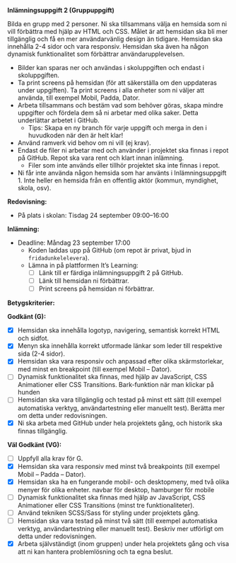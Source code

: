 **Inlämningsuppgift 2 (Gruppuppgift)**

Bilda en grupp med 2 personer. Ni ska tillsammans välja en hemsida som ni vill förbättra med hjälp av HTML och CSS. Målet är att hemsidan ska bli mer tillgänglig och få en mer användarvänlig design än tidigare. Hemsidan ska innehålla 2-4 sidor och vara responsiv. Hemsidan ska även ha någon dynamisk funktionalitet som förbättrar användarupplevelsen.

- Bilder kan sparas ner och användas i skoluppgiften och endast i skoluppgiften.
- Ta print screens på hemsidan (för att säkerställa om den uppdateras under uppgiften). Ta print screens i alla enheter som ni väljer att använda, till exempel Mobil, Padda, Dator.
- Arbeta tillsammans och bestäm vad som behöver göras, skapa mindre uppgifter och fördela dem så ni arbetar med olika saker. Detta underlättar arbetet i GitHub.
  - Tips: Skapa en ny branch för varje uppgift och merga in den i huvudkoden när den är helt klar!
- Använd ramverk vid behov om ni vill (ej krav).
- Endast de filer ni arbetar med och använder i projektet ska finnas i repot på GitHub. Repot ska vara rent och klart innan inlämning.
  - Filer som inte används eller tillhör projektet ska inte finnas i repot.
- Ni får inte använda någon hemsida som har använts i Inlämningsuppgift 1. Inte heller en hemsida från en offentlig aktör (kommun, myndighet, skola, osv).
  
**Redovisning:**  
- På plats i skolan: Tisdag 24 september 09:00–16:00

**Inlämning:**
- Deadline: Måndag 23 september 17:00
  - Koden laddas upp på GitHub (om repot är privat, bjud in `fridadunkelelevera`).
  - Lämna in på plattformen It’s Learning:
    - [ ] Länk till er färdiga inlämningsuppgift 2 på GitHub.
    - [ ] Länk till hemsidan ni förbättrar.
    - [ ] Print screens på hemsidan ni förbättrar.

**Betygskriterier:**

**Godkänt (G):**
- [x] Hemsidan ska innehålla logotyp, navigering, semantisk korrekt HTML och sidfot.
- [x] Menyn ska innehålla korrekt utformade länkar som leder till respektive sida (2-4 sidor).
- [x] Hemsidan ska vara responsiv och anpassad efter olika skärmstorlekar, med minst en breakpoint (till exempel Mobil – Dator).
- [ ] Dynamisk funktionalitet ska finnas, med hjälp av JavaScript, CSS Animationer eller CSS Transitions.
Bark-funktion när man klickar på hunden
- [ ] Hemsidan ska vara tillgänglig och testad på minst ett sätt (till exempel automatiska verktyg, användartestning eller manuellt test). Berätta mer om detta under redovisningen.
- [x] Ni ska arbeta med GitHub under hela projektets gång, och historik ska finnas tillgänglig.

**Väl Godkänt (VG):**
- [ ] Uppfyll alla krav för G.
- [x] Hemsidan ska vara responsiv med minst två breakpoints (till exempel Mobil – Padda – Dator).
- [x] Hemsidan ska ha en fungerande mobil- och desktopmeny, med två olika menyer för olika enheter.
navbar för desktop, hamburger för mobile
- [ ] Dynamisk funktionalitet ska finnas med hjälp av JavaScript, CSS Animationer eller CSS Transitions (minst tre funktionaliteter).
- [ ] Använd tekniken SCSS/Sass för styling under projektets gång.
- [ ] Hemsidan ska vara testad på minst två sätt (till exempel automatiska verktyg, användartestning eller manuellt test). Beskriv mer utförligt om detta under redovisningen.
- [x] Arbeta självständigt (inom gruppen) under hela projektets gång och visa att ni kan hantera problemlösning och ta egna beslut.